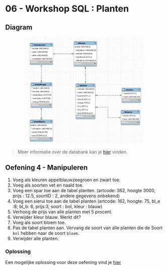 # 06 - Workshop SQL : Planten

## Diagram
<p align="center">
    <img width="75%"  src="../../images/diagram-planten.jpg" alt="Diagram Planten.db">
</p>

> Meer informatie over de databank kan je [hier](structure.md) vinden.

## Oefening 4 - Manipuleren

1. Voeg als kleuren appelblauwzeegroen en zwart toe.
2. Voeg als soorten vet en naald toe.
3. Voeg een spar toe aan de tabel planten. (artcode: 362, hoogte 3000, prijs : 12.5, soortID : 2, andere gegevens onbekend)
4. Voeg een sierui toe aan de tabel planten (artcode: 162, hoogte: 75, bl_e :8; bl_b: 6, prijs:3, soort : bol, kleur : blauw)
5. Verhoog de prijs van alle planten met 5 procent.
6. Verwijder kleur blauw. Werkt dit?
7. Voeg als soort bloem toe.
8. Pas de tabel planten aan. Vervang de soort van alle planten die de Soort `bol` hebben naar de soort `bloem`.
9. Verwijder alle planten.

### Oplossing
Een mogelijke oplossing voor deze oefening vind je [hier](/workshops/07-SQL/solutions/planten/exercise-4.md)
